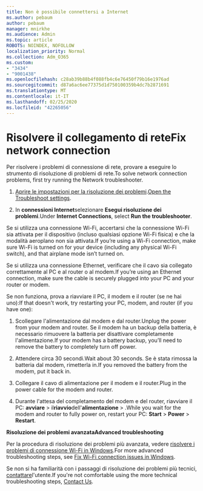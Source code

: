 ```yaml
---
title: Non è possibile connettersi a Internet
ms.author: pebaum
author: pebaum
manager: mnirkhe
ms.audience: Admin
ms.topic: article
ROBOTS: NOINDEX, NOFOLLOW
localization_priority: Normal
ms.collection: Adm_O365
ms.custom:
- "3434"
- "9001438"
ms.openlocfilehash: c28ab39b88b4f088fb4c6e76450f79b16e1976ad
ms.sourcegitcommit: d87a6ac6ee77375d1d750100359b4dc7b2871691
ms.translationtype: MT
ms.contentlocale: it-IT
ms.lasthandoff: 02/25/2020
ms.locfileid: "42265056"
---
```

# <a name="fix-network-connection"></a><span data-ttu-id="52531-102">Risolvere il collegamento di rete</span><span class="sxs-lookup"><span data-stu-id="52531-102">Fix network connection</span></span>

<span data-ttu-id="52531-103">Per risolvere i problemi di connessione di rete, provare a eseguire lo strumento di risoluzione di problemi di rete.</span><span class="sxs-lookup"><span data-stu-id="52531-103">To solve network connection problems, first try running the Network troubleshooter.</span></span> 

1. <span data-ttu-id="52531-104">[Aprire le impostazioni per la risoluzione dei problemi](ms-settings:troubleshoot).</span><span class="sxs-lookup"><span data-stu-id="52531-104">[Open the Troubleshoot settings](ms-settings:troubleshoot).</span></span>

2. <span data-ttu-id="52531-105">In **connessioni Internet**selezionare **Esegui risoluzione dei problemi**.</span><span class="sxs-lookup"><span data-stu-id="52531-105">Under **Internet Connections**, select **Run the troubleshooter**.</span></span>

<span data-ttu-id="52531-106">Se si utilizza una connessione Wi-Fi, accertarsi che la connessione Wi-Fi sia attivata per il dispositivo (incluso qualsiasi opzione Wi-Fi fisica) e che la modalità aeroplano non sia attivata.</span><span class="sxs-lookup"><span data-stu-id="52531-106">If you’re using a Wi-Fi connection, make sure Wi-Fi is turned on for your device (including any physical Wi-Fi switch), and that airplane mode isn’t turned on.</span></span>

<span data-ttu-id="52531-107">Se si utilizza una connessione Ethernet, verificare che il cavo sia collegato correttamente al PC e al router o al modem.</span><span class="sxs-lookup"><span data-stu-id="52531-107">If you’re using an Ethernet connection, make sure the cable is securely plugged into your PC and your router or modem.</span></span>

<span data-ttu-id="52531-108">Se non funziona, prova a riavviare il PC, il modem e il router (se ne hai uno):</span><span class="sxs-lookup"><span data-stu-id="52531-108">If that doesn't work, try restarting your PC, modem, and router (if you have one):</span></span>

1. <span data-ttu-id="52531-109">Scollegare l'alimentazione dal modem e dal router.</span><span class="sxs-lookup"><span data-stu-id="52531-109">Unplug the power from your modem and router.</span></span> <span data-ttu-id="52531-110">Se il modem ha un backup della batteria, è necessario rimuovere la batteria per disattivare completamente l'alimentazione.</span><span class="sxs-lookup"><span data-stu-id="52531-110">If your modem has a battery backup, you’ll need to remove the battery to completely turn off power.</span></span>

2. <span data-ttu-id="52531-111">Attendere circa 30 secondi.</span><span class="sxs-lookup"><span data-stu-id="52531-111">Wait about 30 seconds.</span></span> <span data-ttu-id="52531-112">Se è stata rimossa la batteria dal modem, rimetterla in.</span><span class="sxs-lookup"><span data-stu-id="52531-112">If you removed the battery from the modem, put it back in.</span></span>

3. <span data-ttu-id="52531-113">Collegare il cavo di alimentazione per il modem e il router.</span><span class="sxs-lookup"><span data-stu-id="52531-113">Plug in the power cable for the modem and router.</span></span>

4. <span data-ttu-id="52531-114">Durante l'attesa del completamento del modem e del router, riavviare il PC: **avviare** > il**riavvio**dell'**alimentazione** > .</span><span class="sxs-lookup"><span data-stu-id="52531-114">While you wait for the modem and router to fully power on, restart your PC: **Start** > **Power** > **Restart**.</span></span>

<span data-ttu-id="52531-115">**Risoluzione dei problemi avanzata**</span><span class="sxs-lookup"><span data-stu-id="52531-115">**Advanced troubleshooting**</span></span>

<span data-ttu-id="52531-116">Per la procedura di risoluzione dei problemi più avanzata, vedere [risolvere i problemi di connessione Wi-Fi in Windows](https://support.microsoft.com/help/10741?ocid=SMC10741%2F).</span><span class="sxs-lookup"><span data-stu-id="52531-116">For more advanced troubleshooting steps, see [Fix Wi-Fi connection issues in Windows](https://support.microsoft.com/help/10741?ocid=SMC10741%2F).</span></span> 

<span data-ttu-id="52531-117">Se non si ha familiarità con i passaggi di risoluzione dei problemi più tecnici, [contattare](https://support.microsoft.com/contactus)l'utente.</span><span class="sxs-lookup"><span data-stu-id="52531-117">If you're not comfortable using the more technical troubleshooting steps, [Contact Us](https://support.microsoft.com/contactus).</span></span>
